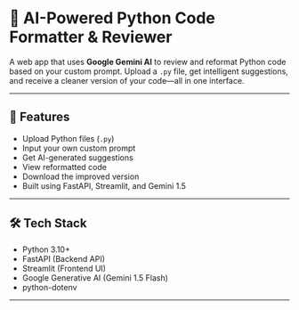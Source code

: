 # 🧠 AI-Powered Python Code Formatter & Reviewer

A web app that uses **Google Gemini AI** to review and reformat Python code based on your custom prompt. Upload a `.py` file, get intelligent suggestions, and receive a cleaner version of your code—all in one interface.

---

## 🚀 Features
- Upload Python files (`.py`)
- Input your own custom prompt
- Get AI-generated suggestions
- View reformatted code
- Download the improved version
- Built using FastAPI, Streamlit, and Gemini 1.5

---

## 🛠️ Tech Stack
- Python 3.10+
- FastAPI (Backend API)
- Streamlit (Frontend UI)
- Google Generative AI (Gemini 1.5 Flash)
- python-dotenv

---

